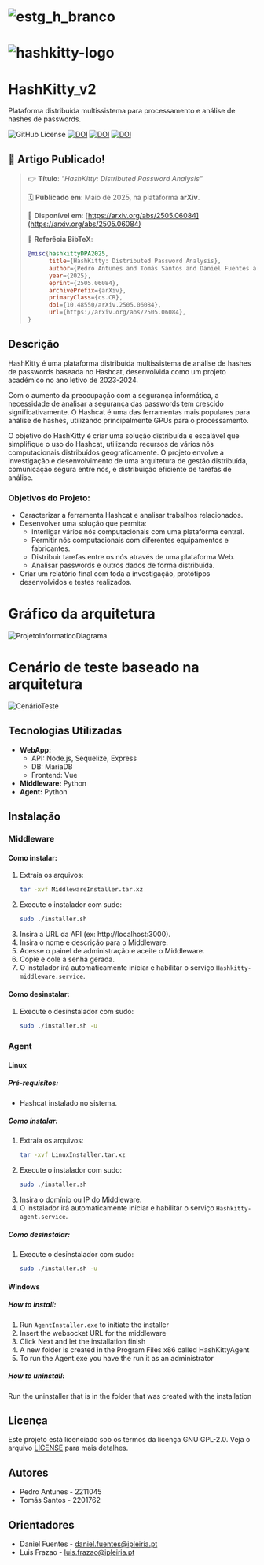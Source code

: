 # ![estg_h_branco](https://github.com/user-attachments/assets/cf71a428-607a-41e9-bb5a-60894e624ead)

# ![hashkitty-logo](https://github.com/user-attachments/assets/c7281a7c-abf8-4e45-8d4a-5571d6384bb5)

# HashKitty_v2
Plataforma distribuída multissistema para processamento e análise de hashes de passwords.

![GitHub License](https://img.shields.io/github/license/luisfrazao/hashkitty)
[![DOI](https://zenodo.org/badge/DOI/10.5281/zenodo.12726688.svg)](https://doi.org/10.5281/zenodo.12726688)
[![DOI](https://zenodo.org/badge/DOI/10.5281/zenodo.12726812.svg)](https://doi.org/10.5281/zenodo.12726812)
[![DOI](https://img.shields.io/badge/cs.CR-2505.06084-B31B1B?style=flat&logo=arxiv&logoColor=red)](https://doi.org/10.48550/arXiv.2505.06084)

## 🚀 **Artigo Publicado!**

> 👉 **Título**: *"HashKitty: Distributed Password Analysis"*
> 
> 🗓️ **Publicado em**: Maio de 2025, na plataforma **arXiv**.
>
> 🔗 **Disponível em**: [https://arxiv.org/abs/2505.06084](https://arxiv.org/abs/2505.06084)
>
> 📝 **Referêcia BibTeX**:
>
> ```bibtex
> @misc{hashkittyDPA2025,
>       title={HashKitty: Distributed Password Analysis}, 
>       author={Pedro Antunes and Tomás Santos and Daniel Fuentes and Luís Frazão},
>       year={2025},
>       eprint={2505.06084},
>       archivePrefix={arXiv},
>       primaryClass={cs.CR},
>       doi={10.48550/arXiv.2505.06084},
>       url={https://arxiv.org/abs/2505.06084}, 
> }
> ```


## Descrição
HashKitty é uma plataforma distribuída multissistema de análise de hashes de passwords baseada no Hashcat, desenvolvida como um projeto académico no ano letivo de 2023-2024.

Com o aumento da preocupação com a segurança informática, a necessidade de analisar a segurança das passwords tem crescido significativamente. O Hashcat é uma das ferramentas mais populares para análise de hashes, utilizando principalmente GPUs para o processamento.

O objetivo do HashKitty é criar uma solução distribuída e escalável que simplifique o uso do Hashcat, utilizando recursos de vários nós computacionais distribuídos geograficamente. O projeto envolve a investigação e desenvolvimento de uma arquitetura de gestão distribuída, comunicação segura entre nós, e distribuição eficiente de tarefas de análise.

### Objetivos do Projeto:
- Caracterizar a ferramenta Hashcat e analisar trabalhos relacionados.
- Desenvolver uma solução que permita:
  - Interligar vários nós computacionais com uma plataforma central.
  - Permitir nós computacionais com diferentes equipamentos e fabricantes.
  - Distribuir tarefas entre os nós através de uma plataforma Web.
  - Analisar passwords e outros dados de forma distribuída.
- Criar um relatório final com toda a investigação, protótipos desenvolvidos e testes realizados.

# Gráfico da arquitetura
![ProjetoInformaticoDiagrama](https://github.com/user-attachments/assets/ba0adebf-2560-4b28-b206-6cd2e0ca7f56)

# Cenário de teste baseado na arquitetura
![CenárioTeste](https://github.com/user-attachments/assets/50b0535d-27af-43cf-8ec4-e756602f8947)

## Tecnologias Utilizadas
- **WebApp:**
  - API: Node.js, Sequelize, Express
  - DB: MariaDB
  - Frontend: Vue
- **Middleware:** Python
- **Agent:** Python

## Instalação
### Middleware
#### Como instalar:
1. Extraia os arquivos:
    ```sh
    tar -xvf MiddlewareInstaller.tar.xz
    ```
2. Execute o instalador com sudo:
    ```sh
    sudo ./installer.sh
    ```
3. Insira a URL da API (ex: http://localhost:3000).
4. Insira o nome e descrição para o Middleware.
5. Acesse o painel de administração e aceite o Middleware.
6. Copie e cole a senha gerada.
7. O instalador irá automaticamente iniciar e habilitar o serviço `Hashkitty-middleware.service`.

#### Como desinstalar:
1. Execute o desinstalador com sudo:
    ```sh
    sudo ./installer.sh -u
    ```

### Agent
#### Linux
##### Pré-requisitos:
- Hashcat instalado no sistema.

##### Como instalar:
1. Extraia os arquivos:
    ```sh
    tar -xvf LinuxInstaller.tar.xz
    ```
2. Execute o instalador com sudo:
    ```sh
    sudo ./installer.sh
    ```
3. Insira o domínio ou IP do Middleware.
4. O instalador irá automaticamente iniciar e habilitar o serviço `Hashkitty-agent.service`.

##### Como desinstalar:
1. Execute o desinstalador com sudo:
    ```sh
    sudo ./installer.sh -u
    ```
#### Windows

##### How to install:

  1. Run `AgentInstaller.exe` to initiate the installer
  2. Insert the websocket URL for the middleware
  3. Click Next and let the installation finish
  4. A new folder is created in the Program Files x86 called HashKittyAgent
  5. To run the Agent.exe you have the run it as an administrator

##### How to uninstall:

  Run the uninstaller that is in the folder that was created with the installation


## Licença
Este projeto está licenciado sob os termos da licença GNU GPL-2.0. Veja o arquivo [LICENSE](./LICENSE) para mais detalhes.

## Autores
- Pedro Antunes - 2211045
- Tomás Santos - 2201762

## Orientadores
- Daniel Fuentes - [daniel.fuentes@ipleiria.pt](mailto:daniel.fuentes@ipleiria.pt)
- Luis Frazao - [luis.frazao@ipleiria.pt](mailto:luis.frazao@ipleiria.pt)

